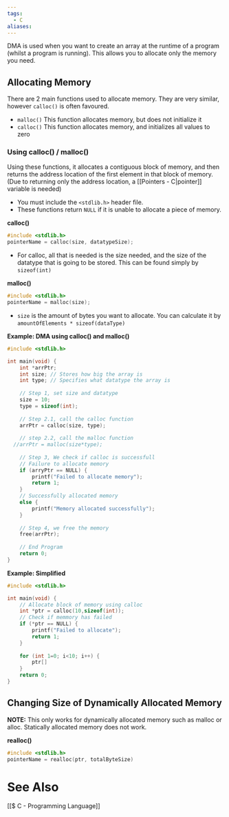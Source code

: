```yaml
---
tags:
  - C
aliases:
---
```

DMA is used when you want to create an array at the runtime of a program (whilst a program is running). This allows you to allocate only the memory you need.

## Allocating Memory
There are 2 main functions used to allocate memory. They are very similar, however `calloc()` is often favoured.
- `malloc()`
  This function allocates memory, but does not initialize it
- `calloc()`
  This function allocates memory, and initializes all values to zero

### Using calloc() / malloc()
Using these functions, it allocates a contiguous block of memory, and then returns the address location of the first element in that block of memory. (Due to returning only the address location, a [[Pointers - C|pointer]] variable is needed)
- You must include the `<stdlib.h>` header file.
- These functions return `NULL` if it is unable to allocate a piece of memory.

**calloc()**
```c showlinenumbers
#include <stdlib.h>
pointerName = calloc(size, datatypeSize);
```
- For calloc, all that is needed is the size needed, and the size of the datatype that is going to be stored. This can be found simply by `sizeof(int)`

**malloc()**
```c showlinenumbers
#include <stdlib.h>
pointerName = malloc(size);
```
- `size` is the amount of bytes you want to allocate. You can calculate it by `amountOfElements * sizeof(dataType)`

**Example: DMA using calloc() and malloc()**
```c showlinenumbers
#include <stdlib.h>

int main(void) {
	int *arrPtr;
	int size; // Stores how big the array is
	int type; // Specifies what datatype the array is
	
	// Step 1, set size and datatype
	size = 10;
	type = sizeof(int);
	
	// Step 2.1, call the calloc function
	arrPtr = calloc(size, type);
	
	// step 2.2, call the malloc function
  //arrPtr = malloc(size*type);
	
	// Step 3, We check if calloc is successfull
	// Failure to allocate memory
	if (arryPtr == NULL) {
		printf("Failed to allocate memory");
		return 1;
	}
	// Successfully allocated memory
	else {
		printf("Memory allocated successfully");
	}
	
	// Step 4, we free the memory
	free(arrPtr);
	
	// End Program
	return 0;
}
```

**Example: Simplified**
```c showlinenumbers
#include <stdlib.h>

int main(void) {
	// Allocate block of memory using calloc
	int *ptr = calloc(10,sizeof(int));
	// Check if memmory has failed
	if (*ptr == NULL) {
		printf("Failed to allocate");
		return 1;
	}
	
	for (int 1=0; i<10; i++) {
		ptr[]
	}
	return 0;
}
```
## Changing Size of Dynamically Allocated Memory
**NOTE:** This only works for dynamically allocated memory such as malloc or alloc. Statically allocated memory does not work.

**realloc()**
```c showlinenumbers
#include <stdlib.h>
pointerName = realloc(ptr, totalByteSize)
```


# See Also
[[$ C - Programming Language]]